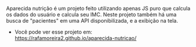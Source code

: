 <p>Aparecida nutrição é um projeto feito utilizando apenas JS puro que calcula os dados do usuário e calcula seu IMC. Neste projeto também há uma
busca de "pacientes" em uma API disponibilizada, e a exibição na tela.</p>
<ul>
  <li>
    <p>
      Você pode ver esse projeto em: 
      <a href="https://rafamoreira2.github.io/aparecida-nutricao/">https://rafamoreira2.github.io/aparecida-nutricao/</a>
    </p>
  </li>
</ul>

